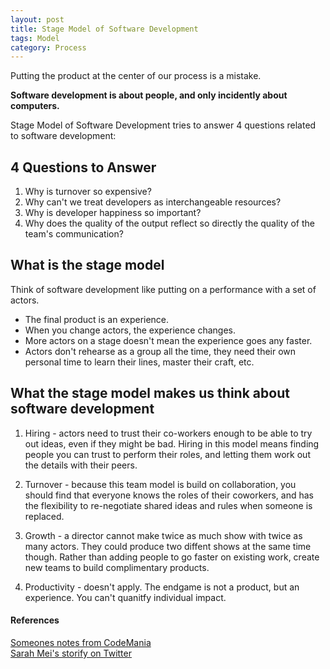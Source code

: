 ```yaml
---
layout: post
title: Stage Model of Software Development
tags: Model
category: Process
---
```


Putting the product at the center of our process is a mistake.

**Software development is about people, and only incidently about computers.**

Stage Model of Software Development tries to answer 4 questions related to software development:

## 4 Questions to Answer ##

1) Why is turnover so expensive?   
2) Why can't we treat developers as interchangeable resources?  
3) Why is developer happiness so important?  
4) Why does the quality of the output reflect so directly the quality of the team's communication?

## What is the stage model ##

Think of software development like putting on a performance with a set of actors. 

- The final product is an experience.  
- When you change actors, the experience changes.  
- More actors on a stage doesn't mean the experience goes any faster.  
- Actors don't rehearse as a group all the time, they need their own personal time to learn their lines, master their craft, etc.  

## What the stage model makes us think about software development ##

1) Hiring - actors need to trust their co-workers enough to be able to try out ideas, even if they might be bad. Hiring in this model means finding people you can trust to perform their roles, and letting them work out the details with their peers.

2) Turnover - because this team model is build on collaboration, you should find that everyone knows the roles of their coworkers, and has the flexibility to re-negotiate shared ideas and rules when someone is replaced.  

3) Growth - a director cannot make twice as much show with twice as many actors. They could produce two diffent shows at the same time though. Rather than adding people to go faster on existing work, create new teams to build complimentary products.

4) Productivity - doesn't apply. The endgame is not a product, but an experience. You can't quanitfy individual impact.

#### References ####

[Someones notes from CodeMania](https://raygun.com/blog/2016/04/codemania/)  
[Sarah Mei's storify on Twitter](https://storify.com/sarahmei/the-factory-the-workshop-and-the-stage)  
